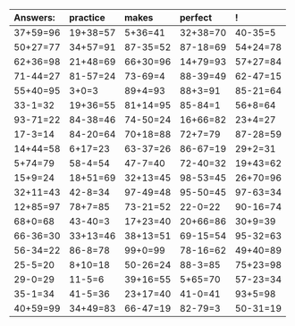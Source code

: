 | Answers: | practice | makes | perfect | ! |
| :--- | :--- | :--- | :--- | :--- |
| 37+59=96 | 19+38=57 | 5+36=41 | 32+38=70 | 40-35=5 | 
| 50+27=77 | 34+57=91 | 87-35=52 | 87-18=69 | 54+24=78 | 
| 62+36=98 | 21+48=69 | 66+30=96 | 14+79=93 | 57+27=84 | 
| 71-44=27 | 81-57=24 | 73-69=4 | 88-39=49 | 62-47=15 | 
| 55+40=95 | 3+0=3 | 89+4=93 | 88+3=91 | 85-21=64 | 
| 33-1=32 | 19+36=55 | 81+14=95 | 85-84=1 | 56+8=64 | 
| 93-71=22 | 84-38=46 | 74-50=24 | 16+66=82 | 23+4=27 | 
| 17-3=14 | 84-20=64 | 70+18=88 | 72+7=79 | 87-28=59 | 
| 14+44=58 | 6+17=23 | 63-37=26 | 86-67=19 | 29+2=31 | 
| 5+74=79 | 58-4=54 | 47-7=40 | 72-40=32 | 19+43=62 | 
| 15+9=24 | 18+51=69 | 32+13=45 | 98-53=45 | 26+70=96 | 
| 32+11=43 | 42-8=34 | 97-49=48 | 95-50=45 | 97-63=34 | 
| 12+85=97 | 78+7=85 | 73-21=52 | 22-0=22 | 90-16=74 | 
| 68+0=68 | 43-40=3 | 17+23=40 | 20+66=86 | 30+9=39 | 
| 66-36=30 | 33+13=46 | 38+13=51 | 69-15=54 | 95-32=63 | 
| 56-34=22 | 86-8=78 | 99+0=99 | 78-16=62 | 49+40=89 | 
| 25-5=20 | 8+10=18 | 50-26=24 | 88-3=85 | 75+23=98 | 
| 29-0=29 | 11-5=6 | 39+16=55 | 5+65=70 | 57-23=34 | 
| 35-1=34 | 41-5=36 | 23+17=40 | 41-0=41 | 93+5=98 | 
| 40+59=99 | 34+49=83 | 66-47=19 | 82-79=3 | 50-31=19 | 
